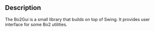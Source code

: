 ## Description ##
The Bo2Gui is a small library that builds on top of Swing. It provides user interface for some Bo2 utilities.